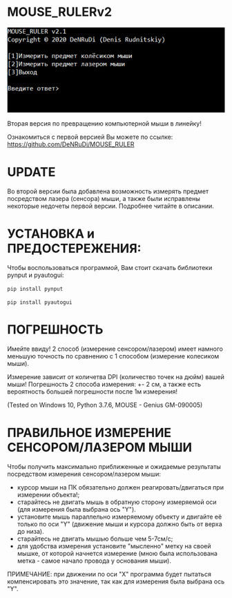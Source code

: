 # MOUSE_RULERv2

![alt text](MOUSE_RULERv2.png)


Вторая версия по превращению компьютерной мыши в линейку! 

Ознакомиться с первой версией Вы можете по ссылке:
https://github.com/DeNRuDi/MOUSE_RULER

# UPDATE

Во второй версии была добавлена возможность измерять предмет посредством лазера (сенсора) мыши, а также были исправлены некоторые недочеты первой версии. Подробнее читайте в описании.

# УСТАНОВКА и ПРЕДОСТЕРЕЖЕНИЯ:
Чтобы воспользоваться программой, Вам стоит скачать библиотеки pynput и pyautogui:

`pip install pynput`

`pip install pyautogui` 

# ПОГРЕШНОСТЬ
Имейте ввиду! 2 способ (измерение сенсором/лазером) имеет намного меньшую точность по сравнению с 1 способом (измерение колесиком мыши). 

Измерение зависит от количетва DPI (количество точек на дюйм) вашей мыши! 
Погрешность 2 способа измерения: +- 2 см, а также есть вероятность большей погрешности после 1м измерения!

(Tested on Windows 10, Python 3.7.6, MOUSE - Genius GM-090005)

# ПРАВИЛЬНОЕ ИЗМЕРЕНИЕ СЕНСОРОМ/ЛАЗЕРОМ МЫШИ
Чтобы получить максимально приближенные и ожидаемые результаты посредством измерения сенсором/лазером мыши:
- курсор мыши на ПК обязательно должен реагировать/двигаться при измерении объекта!; 
- старайтесь не двигать мышь в обратную сторону измеряемой оси (для измерения была выбрана ось "Y"). 
- установите мышь параллельно измеряемому объекту и двигайте её только по оси "Y" (движение мыши и курсора должно быть от верха до низа). 
- старайтесь не двигать мышью больше чем 5-7см/с;
- для удобства измерения установите "мысленно" метку на своей мышке, от которой начнется измерение (мною была использована метка - самое начало провода у основания мыши).

ПРИМЕЧАНИЕ: при движении по оси "X" программа будет пытаться компенсировать это значение, так как для измерения была выбрана ось "Y".
